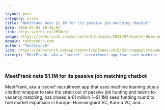 ```yaml
---

layout: post
category: press
title: "MeetFrank nets $1.1M for its passive job matching chatbot"
date: 2018-07-03 10:46:04
link: https://vrhk.co/2MI8ubL
image: https://techcrunch.com/wp-content/uploads/2018/07/Kaarel-Holm-and-Anton-Narusberg.jpg?w=604
domain: techcrunch.com
author: "TechCrunch"
icon: https://techcrunch.com/wp-content/uploads/2015/02/cropped-cropped-favicon-gradient.png?w=180
excerpt: "MeetFrank, aka a ‘secret’ recruitment app that uses machine learning plus a chatbot wrapper to take the strain out of passive job hunting and talent-to-vacancy matching, has closed a €1 million (~$1.1M) seed funding round to fuel market expansion in Europe. Hummingbird VC, Karma VC, and…"

---
```


### MeetFrank nets $1.1M for its passive job matching chatbot

MeetFrank, aka a ‘secret’ recruitment app that uses machine learning plus a chatbot wrapper to take the strain out of passive job hunting and talent-to-vacancy matching, has closed a €1 million (~$1.1M) seed funding round to fuel market expansion in Europe. Hummingbird VC, Karma VC, and…